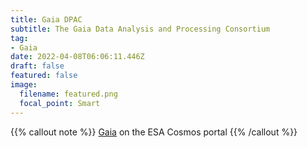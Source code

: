 ```yaml
---
title: Gaia DPAC
subtitle: The Gaia Data Analysis and Processing Consortium
tag:
- Gaia
date: 2022-04-08T06:06:11.446Z
draft: false
featured: false
image:
  filename: featured.png
  focal_point: Smart
---
```


{{% callout note %}}
[Gaia](https://www.cosmos.esa.int/web/gaia) on the ESA Cosmos portal
{{% /callout %}}